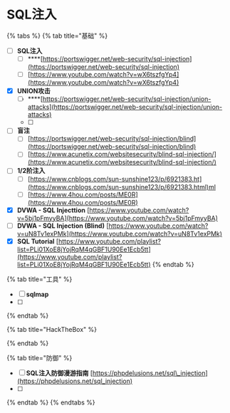 # SQL注入

{% tabs %}
{% tab title="基础" %}
* [ ] **SQL注入**
  * [ ] \*\*\*\*[https://portswigger.net/web-security/sql-injection](https://portswigger.net/web-security/sql-injection)
  * [ ] [https://www.youtube.com/watch?v=wX6tszfgYp4](https://www.youtube.com/watch?v=wX6tszfgYp4)
* [x] **UNION攻击**
  * [ ] \*\*\*\*[https://portswigger.net/web-security/sql-injection/union-attacks](https://portswigger.net/web-security/sql-injection/union-attacks)
  * [ ] 
* [ ] **盲注** 
  * [ ]  [https://portswigger.net/web-security/sql-injection/blind](https://portswigger.net/web-security/sql-injection/blind)
  * [ ] [https://www.acunetix.com/websitesecurity/blind-sql-injection/](https://www.acunetix.com/websitesecurity/blind-sql-injection/)
* [ ] **1/2阶注入** 
  * [ ]  [https://www.cnblogs.com/sun-sunshine123/p/6921383.ht](https://www.cnblogs.com/sun-sunshine123/p/6921383.html)ml
  * [ ] [https://www.4hou.com/posts/ME0R](https://www.4hou.com/posts/ME0R)
* [x] **DVWA - SQL Injecttion**      [https://www.youtube.com/watch?v=5bj1pFmyyBA](https://www.youtube.com/watch?v=5bj1pFmyyBA)
* [ ] **DVWA - SQL Injection \(Blind\)**     [https://www.youtube.com/watch?v=uN8Tv1exPMk](https://www.youtube.com/watch?v=uN8Tv1exPMk)
* [x] **SQL Tutorial**       [https://www.youtube.com/playlist?list=PLi01XoE8jYojRqM4qGBF1U90Ee1Ecb5tt](https://www.youtube.com/playlist?list=PLi01XoE8jYojRqM4qGBF1U90Ee1Ecb5tt)
{% endtab %}

{% tab title="工具" %}
* [ ] **sqlmap**   
* [ ] 
{% endtab %}

{% tab title="HackTheBox" %}

{% endtab %}

{% tab title="防御" %}
* [ ] **SQL注入防御漫游指南**   [https://phpdelusions.net/sql\_injection](https://phpdelusions.net/sql_injection)
* [ ] 
{% endtab %}
{% endtabs %}



